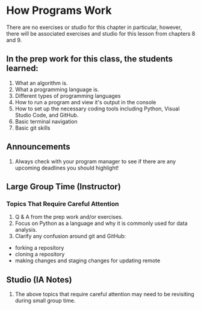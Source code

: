 # How Programs Work

There are no exercises or studio for this chapter in particular, however, there will be associated exercises and studio for this lesson from chapters 8 and 9.

## In the prep work for this class, the students learned:

1. What an algorithm is.
1. What a programming language is.
1. Different types of programming languages
1. How to run a program and view it's output in the console
1. How to set up the necessary coding tools including Python, Visual Studio Code, and GitHub.
1. Basic terminal navigation
1. Basic git skills

## Announcements
1. Always check with your program manager to see if there are any upcoming deadlines you should highlight!

## Large Group Time (Instructor)

### Topics That Require Careful Attention
1. Q & A from the prep work and/or exercises.
1. Focus on Python as a language and why it is commonly used for data analysis.
1. Clarify any confusion around git and GitHub:
- forking a repository
- cloning a repository
- making changes and staging changes for updating remote

## Studio (IA Notes)

1. The above topics that require careful attention may need to be revisiting during small group time.
